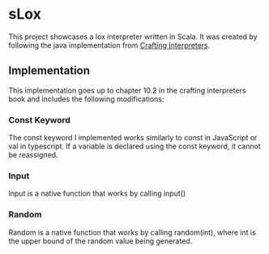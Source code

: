 # sLox

This project showcases a lox interpreter written in Scala. It was created by following the java implementation from [Crafting Interpreters](https://github.com/munificent/craftinginterpreters). 

## Implementation
This implementation goes up to chapter 10.2 in the crafting interpreters book and includes the following modifications:

### Const Keyword
The const keyword I implemented works similarly to const in JavaScript or val in typescript. If a variable is declared using the const keyword, it cannot be reassigned.

### Input
Input is a native function that works by calling input()

### Random
Random is a native function that works by calling random(int), where int is the upper bound of the random value being generated.
